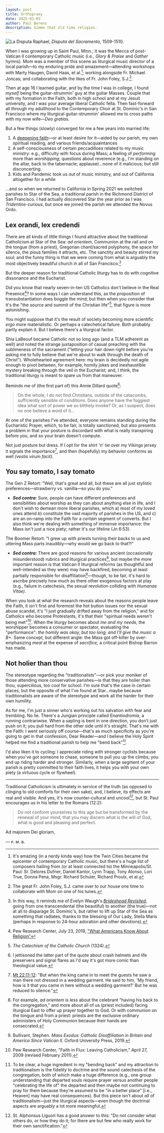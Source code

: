 ```yaml
---
layout: post
title: Orthopraxy
date: 2025-01-03
author:	Paul Berens
description: Gimme that old time religion.
---
```

![La Disputa](/assets/og/post_Disputa_del_Sacramento.jpg)
<span class="muted small">Raphael, <i>Disputa del Sacramento,</i> 1509-1510.</span>

When I was growing up in Saint Paul, Minn.; it was the Mecca of post-Vatican II contemporary Catholic music (i.e., *Glory & Praise* and *Gather* hymns). Mom was a member of this scene as liturgical music director of a local parish—to my enduring pride and amazement—attending workshops with Marty Haugen, David Haas, et al.[^1]; working alongside Fr. Michael Joncas; and collaborating with the likes of Fr. John Foley, S.J.[^2].

[^1]: It's amazing (in a nerdy kinda way) how the Twin Cities became the epicenter of contemporary Catholic music, but there's a huge list of composers hailing from (or at least connected to) the Minneapolis/St. Paul: Sr. Delores Dufner, Daniel Kantor, Lynn Trapp, Tony Alonso, Lori True, Donna Pena, Msgr. Richard Schuler, Richard Proulx, et al.
[^2]: The great Fr. John Foley, S.J. came over to our house one time to collaborate with Mom on one of his tunes.

Then at age 16 I learned guitar, and by the time I was in college, I found *myself* being the guitar-strummin' guy at the guitar Masses. Couple that with my formation in the Faith, both in high school and at my Jesuit university, and I was your average liberal Catholic fella. Then fast-forward all through my adulthood to the Contemporary Choir at St. Dominic's in San Francisco where my liturgical guitar-strummin' allowed me to cross paths with my now wife—*Deo gratias*.

But a few things (slowly) converged for me a few years into married life:
1. A [deepening faith](/catholic.html)—or at least desire for it—aided by our parish, my own spiritual reading, and various friends/acquaintances
2. A self-consciousness of certain peccadilloes related to my music ministry: e.g., difficulty with focus during Mass; a feeling of *performing* more than *worshipping*; questions about reverence (e.g., I'm standing on the altar, back to the tabernacle; applause)...none of it malicious; but still disconcerting.
3. Kids and Pandemic took us out of music ministry, and out of California altogether for a while

...and so when we returned to California in Spring 2021 we switched parishes to Star of the Sea, a traditional parish in the Richmond District of San Francisco. I had actually discovered Star the year prior as I was *Tridentine-curious*, but once we joined the parish we attended the Novus Ordo.

## Lex orandi, lex credendi

There are all kinds of little things I found attractive about the traditional Catholicism at Star of the Sea: *ad orientem*, Communion at the rail and on the tongue (from a priest), Gregorian chant/sacred polyphony, the space for silence, the pious families it attracts, etc. The sanctity and beauty stirred my soul; and the funny thing is that we were coming from what is arguably the most objectively beautiful church in all of San Francisco.[^3]

[^3]: In this way, it reminds me of Evelyn Waugh's [*Brideshead Revisited*](/books/brideshead/), going from one transcendental (the beautiful) to another (the true)—not at all to disparage St. Dominic's, but rather to lift up Star of the Sea as something that radiates, thanks to the blessing of Our Lady, Stella Maris (perhaps in response to 24-hour adoration and other devotions).

But the deeper reason for traditional Catholic liturgy has to do with cognitive dissonance and the Eucharist.

Did you know that nearly seven-in-ten US Catholics don't believe in the Real Presence[^4]? In some ways I can understand this, as the proposition of transubstantiation does boggle the mind; but then when you consider that it's the "the source and summit of the Christian life"[^5], that figure is more astonishing.

[^4]: Pew Research Center, July 23, 2019, ["What Americans Know About Religion"](https://www.pewresearch.org/wp-content/uploads/sites/20/2019/07/Religious-Knowledge-full-draft-FOR-WEB-2.pdf)

[^5]: *The Catechism of the Catholic Church* (1324).

You might suppose that it's the result of society becoming more scientific *ergo* more materialistic. Or perhaps a catechetical failure. Both probably partly explain it. But I believe there's a liturgical factor.

Shia LaBeouf became Catholic not so long ago (and a TLM adherent as well) and noted the strange juxtaposition of casual preaching with the sublimeness of the sacrament ("letting your hair down right before you're asking me to fully believe that we're about to walk through the death of Christ"). Wholehearted agreement here: my brain is decidedly not agile enough to pivot between, for example, homily jokes and inexhaustible mystery breaking through the veil in the Eucharist; and, I think, the traditional liturgy is meant to spare us from that maneuver.

Reminds me of (the first part of) this Annie Dillard quote[^6]:

[^6]: I jettisoned the latter part of the quote about crash helmets and life preservers and signal flares as I'd say it's got more comic than theological value.

> On the whole, I do not find Christians, outside of the catacombs, sufficiently sensible of conditions. Does anyone have the foggiest idea what sort of power we so blithely invoke? Or, as I suspect, does no one believe a word of it...

At one of the parishes I've attended, everyone remains standing during the Eucharistic Prayer, which, to be fair, is totally sanctioned, but also presents a problem in that your posture is discordant with what is really transpiring before you, and so your brain doesn't compute.

Not just posture but dress. If I opt for the shirt 'n' tie over my Vikings jersey it signals the importance[^7], and then (hopefully) my behavior conforms as well *(vestis virum facit)*.

[^7]: <a href="https://bible.usccb.org/bible/matthew/22?11" target="_blank">Mt 22:11-12</a>: "But when the king came in to meet the guests he saw a man there not dressed in a wedding garment. He said to him, 'My friend, how is it that you came in here without a wedding garment?' But he was reduced to silence."

## You say tomato, I say tomato

<span class="header-text">The Gen Z Retort:</span> "Well, that's great and all, but these are all just stylistic preferences—strawberry vs. vanilla—so you do you."
- ***Sed contra:*** Sure, people can have different preferences and sensibilities about worship as they can about anything else in life, and I don't wish to demean more liberal parishes, which a) most of my loved ones attend b) constitute the vast majority of parishes in the US, and c) are an on-ramp into the Faith for a *certain* segment of converts. But I also think we're dealing with something of immense importance: the Mass isn't just a nice piety; rather it's our lifeline (Jn 6:53).

<span class="header-text">The Boomer Retort:</span> "I grew up with priests turning their backs to us and uttering Mass parts inaudibly—why would we go back to that?!"
- ***Sed contra:*** There are good reasons for various ancient (occasionally misunderstood) rubrics and liturgical practices[^8], but maybe the more important reason is that Vatican II liturgical reforms (as thoughtful and well-intended as they were) may have backfired, becoming at least partially responsible for disaffiliation[^9]—though, to be fair, it's hard to ascribe precisely how much as there other exogenous factors at play (e.g., failure in catechesis, the sexual revolution colliding with *Humanae Vitae)*.

[^8]: For example, *ad orientem* is less about the celebrant "having his back to the congregation," and more about all of us (priest included) facing liturgical East to offer up prayer together to God. Or with communion on the tongue and from a priest: priests are the exclusive ordinary administers of Holy Communion because their hands are consecrated.

[^9]: Bullivant, Stephen. *Mass Exodus: Catholic Disaffiliation in Britain and America Since Vatican II*. Oxford University Press, 2019.

When you look at what the research reveals about the reasons people leave the Faith, it isn't first and foremost the hot button issues nor the sexual abuse scandal, it's "I just gradually drifted away from the religion," and for Catholics who become Protestants, it's that their "spiritual needs weren't being met"[^10]. When the liturgy becomes about *me and my needs,* the worshipper becomes a consumer or spectator, evaluating the "performance": *the homily was okay, but too long; and I'll give the music a B+*. Same concept, but different angle: the Mass got off-kilter by over-emphasizing *meal* at the expense of *sacrifice,* a critical point Bishop Barron has made.

[^10]: Pew Research Center, "Faith in Flux: Leaving Catholicism," April 27, 2009 (revised February 2011).

## Not holier than thou
The stereotype regarding the "traditionalists"—or pick your moniker of those attending more conservative parishes—is that they are holier than thou, supercilious, too cool for school. I'm sure that's the case in certain places, but the opposite of what I've found at Star...maybe because traditionalists are aware of the stereotype and work all the harder for their own humility.

As for me, I'm just a sinner who's working out his salvation with fear and trembling. No lie. There's a Jungian principle called *Enantiodromia,* a running contrariwise. When a sapling is bent in one direction, you don't just push on it; you pull hard from the other side until it's straight. That's me with the Faith: I went seriously off course—that's as much specificity as you're going to get in that confession, Dear Reader—and I believe the Holy Spirit helped me find a traditional parish to help me "bend back"[^11].

[^11]: To be clear, a huge ingredient in my "bending back" and my attraction to traditionalism is the fidelity to doctrine and the sound catechesis of the congregation, both of which make a huge difference (e.g., one group understanding that departed souls require prayer versus another people "celebrating the life of" the departed and then maybe not continuing to pray for them because they're assumed to be "in a better place" [i.e., Heaven] may have real consequences). But this piece isn't about *all* of traditionalism—just the liturgical aspects—even though the doctrinal aspects are arguably a lot more meaningful.

I'd also liken it to cycling: I appreciate riding with stronger cyclists because when you've got someone to chase, someone to pull you up the climbs; you end up riding harder and stronger. Similarly, when a large segment of your parish is pretty committed to their faith lives, it helps you with your own piety (a virtuous cycle or flywheel).

* * *

Traditional Catholicism is ultimately in service of the truth (as opposed to clinging to old comforts for their own sake), and, I believe, its effects are real and visible. And yes, it's now counter-cultural and uncool[^12], but St. Paul encourages us in his letter to the Romans (12:2):

[^12]: St. Alphonsus Liguori has a good answer to this: "Do not consider what others do, or how they do it; for there are but few who really work for their own sanctification."

> Do not conform yourselves to this age but be transformed by the renewal of your mind, that you may discern what is the will of God, what is good and pleasing and perfect.

Ad majorem Dei gloriam,

— ᴘ. ᴍ. ʙ.
